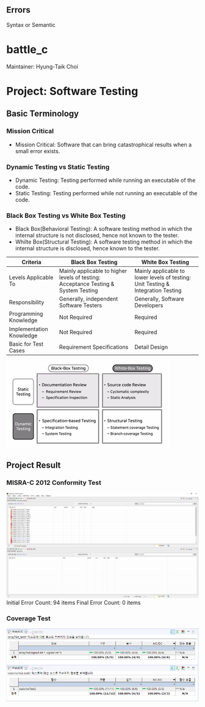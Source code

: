 ## Errors
Syntax or Semantic

# battle_c
Maintainer: Hyung-Taik Choi

# Project: Software Testing
## Basic Terminology
### Mission Critical
- Mission Critical: Software that can bring catastrophical results when a small error exists.

### Dynamic Testing vs Static Testing
- Dynamic Testing: Testing performed while running an executable of the code.
- Static Testing: Testing performed while not running an executable of the code.

### Black Box Testing vs White Box Testing
- Black Box(Behavioral Testing): A software testing method in which the internal structure is not disclosed, hence not known to the tester.
- Whilte Box(Structural Testing): A software testing method in which the internal structure is disclosed, hence known to the tester.

| Criteria | Black Box Testing |  White Box Testing |
| --- | --- | --- |
| Levels Applicable To | Mainly applicable to higher levels of testing: Acceptance Testing & System Testing | Mainly applicable to lower levels of testing: Unit Testing & Integration Testing |
| Responsibility | Generally, independent Software Testers | Generally, Software Developers |
| Programming Knowledge | Not Required | Required |
| Implementation Knowledge | Not Required | Required |
| Basic for Test Cases | Requirement Specifications | Detail Design |

![V Model Diagram](v-model-chart.png)

## Project Result
### MISRA-C 2012 Conformity Test
![MISRA-C Conformity Test Result](project-result.PNG)
Initial Error Count: 94 items
Final Error Count: 0 items

### Coverage Test
![Coverage Test Result](coverage-test.png)



